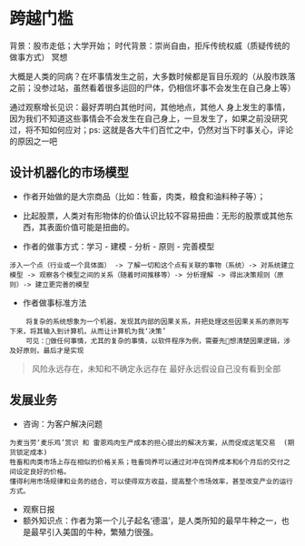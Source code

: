 # 跨越门槛
背景：股市走低；大学开始；
时代背景：崇尚自由，拒斥传统权威（质疑传统的做事方式）
冥想

大概是人类的同病？在坏事情发生之前，大多数时候都是盲目乐观的（从股市跌落之前；没参过站，虽然看着很多运回的尸体，仍相信坏事不会发生在自己身上等）

通过观察增长见识：最好弄明白其他时间，其他地点，其他人 身上发生的事情，因为我们不知道这些事情会不会发生在自己身上，一旦发生了，如果之前没研究过，将不知如何应对；ps: 这就是各大牛们百忙之中，仍然对当下时事关心，评论的原因之一吧

## 设计机器化的市场模型   
* 作者开始做的是大宗商品（比如：牲畜，肉类，粮食和油料种子等）；
* 比起股票，人类对有形物体的价值认识比较不容易扭曲：无形的股票或其他东西，其表面价值可能是扭曲的。 

* 作者的做事方式：学习 - 建模 - 分析 - 原则 - 完善模型 
```
涉入一个点（行业或一个具体面） -> 了解一切和这个点有关联的事物（系统）-> 对系统建立模型 -> 观察各个模型之间的关系（随着时间推移等）-> 分析理解 -> 得出决策规则（原则）-> 建立更完善的模型
```

* 作者做事标准方法  
```
    将复杂的系统想象为一个机器，发现其内部的因果关系，并把处理这些因果关系的原则写下来，将其输入到计算机，从而让计算机为我‘决策’
    可见：做任何事情，尤其的复杂的事情，以软件程序为例，需要先想清楚因果逻辑，涉及好原则，最后才是实现
```

> 风险永远存在，未知和不确定永远存在
> 最好永远假设自己没有看到全部

## 发展业务   
* 咨询：为客户解决问题  
```
为麦当劳‘麦乐鸡’赏识 和 雷恩鸡肉生产成本的担心提出的解决方案，从而促成这笔交易  (期货锁定成本) 
牲畜和肉类市场上存在相似的价格关系；牲畜饲养可以通过对冲在饲养成本和6个月后的交付之间设定良好的价格。  
懂得利用市场规律和业务的结合，可以使得双方收益，提高整个市场效率，甚至改变产业的运行方式。
```
* 观察日报 
* 额外知识点：作者为第一个儿子起名‘德温’，是人类所知的最早牛种之一，也是最早引入美国的牛种，繁殖力很强。